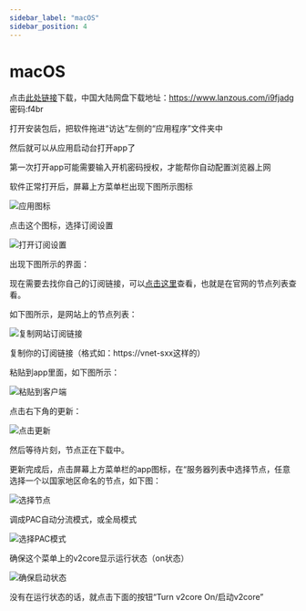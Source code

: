 ```yaml
---
sidebar_label: "macOS"
sidebar_position: 4
---
```

# macOS

点击[此处链接](https://panel.libcyber.xyz/clients/LibCyber-V2U.dmg)下载，中国大陆网盘下载地址：https://www.lanzous.com/i9fjadg 密码:f4br

打开安装包后，把软件拖进“访达”左侧的“应用程序”文件夹中

然后就可以从应用启动台打开app了

第一次打开app可能需要输入开机密码授权，才能帮你自动配置浏览器上网

软件正常打开后，屏幕上方菜单栏出现下图所示图标

![应用图标][v2u-menu-icon]

点击这个图标，选择订阅设置

![打开订阅设置][v2u-open-sub-setting]

出现下图所示的界面：

现在需要去找你自己的订阅链接，可以[点击这里](https://panel.libcyber.xyz/nodeList)查看，也就是在官网的节点列表查看。

如下图所示，是网站上的节点列表：

![复制网站订阅链接][sub-link]

复制你的订阅链接（格式如：https://vnet-sxx这样的）

粘贴到app里面，如下图所示：

![粘贴到客户端][v2u-add-sub]

点击右下角的更新：

![点击更新][v2u-click-update]

然后等待片刻，节点正在下载中。

更新完成后，点击屏幕上方菜单栏的app图标，在“服务器列表中选择节点，任意选择一个以国家地区命名的节点，如下图：

![选择节点][v2u-select-node]

调成PAC自动分流模式，或全局模式

![选择PAC模式][v2u-pac-mode]

确保这个菜单上的v2core显示运行状态（on状态）

![确保启动状态][v2u-v2core-on]

没有在运行状态的话，就点击下面的按钮“Turn v2core On/启动v2core”

[v2u-menu-icon]: https://cdn.jsdelivr.net/gh/LibCyber/docs-cdn@v1.1.1/assets/v2-macos/v2u-menu-icon.jpg "应用图标"
[v2u-open-sub-setting]: https://cdn.jsdelivr.net/gh/LibCyber/docs-cdn@v1.1.1/assets/v2-macos/v2u-open-sub-setting.jpg "打开订阅设置"
[sub-link]: https://cdn.jsdelivr.net/gh/LibCyber/docs-cdn@v1.1.1/assets/v2-android/sub-link.jpg "复制网站订阅链接"
[v2u-add-sub]: https://cdn.jsdelivr.net/gh/LibCyber/docs-cdn@v1.1.1/assets/v2-macos/v2u-add-sub.jpg "粘贴到客户端"
[v2u-click-update]: https://cdn.jsdelivr.net/gh/LibCyber/docs-cdn@v1.1.1/assets/v2-macos/v2u-click-update.jpg "点击更新"
[v2u-select-node]: https://cdn.jsdelivr.net/gh/LibCyber/docs-cdn@v1.1.1/assets/v2-macos/v2u-select-node.jpg "选择节点"
[v2u-pac-mode]: https://cdn.jsdelivr.net/gh/LibCyber/docs-cdn@v1.1.1/assets/v2-macos/v2u-pac-mode.jpg "选择PAC模式"
[v2u-v2core-on]: https://cdn.jsdelivr.net/gh/LibCyber/docs-cdn@v1.1.1/assets/v2-macos/v2u-v2core-on.jpg "确保启动状态"